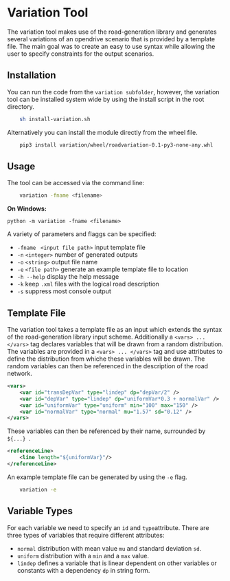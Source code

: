 Variation Tool
========

The variation tool makes use of the road-generation library and generates several variations of an opendrive scenario that is provided by a template file. The main goal was to create an easy to use syntax while allowing the user to specify constraints for the output scenarios.

Installation
--------
You can run the code from the `variation subfolder`, however, the variation tool can be installed system wide by using the install script in the root directory.

```bash
	sh install-variation.sh
```
Alternatively you can install the module directly from the wheel file.

```bash
	pip3 install variation/wheel/roadvariation-0.1-py3-none-any.whl
```
Usage
--------
The tool can be accessed via the command line:

```bash
	variation -fname <filename> 
```
__On Windows:__ 

	python -m variation -fname <filename> 
	
A variety of parameters and flaggs can be specified:

- `-fname ` `<input file path>` input template file
- `-n` `<integer>` number of generated outputs
- `-o` `<string>` output file name
- `-e` `<file path>` generate an example template file to location 
- `-h --help` display the help message
- `-k` keep `.xml` files with the logical road description
- `-s` suppress most console output

Template File
---------------
The variation tool takes a template file as an input which extends the syntax of the road-generation library input scheme. Additionally a `<vars> ... </vars>` tag declares variables that will be drawn from a random distribution. The variables are provided in a `<vars> ... </vars>` tag and use attributes to define the distribution from whiche these variables will be drawn. The random variables can then be referenced in the description of the road network.

```xml
<vars>
	<var id="transDepVar" type="lindep" dp="depVar/2" /> 
	<var id="depVar" type="lindep" dp="uniformVar*0.3 + normalVar" />        
	<var id="uniformVar" type="uniform" min="100" max="150" />        
	<var id="normalVar" type="normal" mu="1.57" sd="0.12" />     
</vars>
```
These variables can then be referenced by their name, surrounded by `${...} `. 
```xml
<referenceLine>
	<line length="${uniformVar}"/>
</referenceLine>
```
An example  template file can be generated by using the `-e` flag.

```bash
	variation -e
```

Variable Types
-----------------
For each variable we need to specify an `id` and `type`attribute. There are three types of variables that require different attributes:

- `normal`  distribution with mean value `mu` and standard deviation `sd`.
- `uniform`  distribution with a `min` and a `max` value.
- `lindep`  defines a variable that is linear dependent on other variables or constants with  a dependency  `dp` in string form.







	

